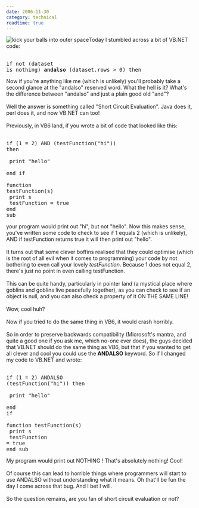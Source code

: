 ```yaml
---
date: 2006-11-30
category: technical
readtime: true
---
```

<img src="/pics/johnny5.png" alt='kick your balls into outer space' />Today I stumbled across a bit of VB.NET code:<br /><br /><pre>if not (dataset is nothing) <b>andalso</b> (dataset.rows > 0) then</pre>Now if you're anything like me (which is unlikely) you'll probably take a second glance at the "andalso" reserved word. What the hell is it? What's the difference between "andalso" and just a plain good old "and"?<br /><br />Well the answer is something called "Short Circuit Evaluation". Java does it, perl does it, and now VB.NET can too!<br /><br />Previously, in VB6 land, if you wrote a bit of code that looked like this:<br /><br /><pre>if (1 = 2) AND (testFunction("hi")) then<br /><br />	print "hello"<br /><br />end if<br /><br />function testFunction(s)<br />	print s<br />	testFunction = true<br />end sub</pre> your program would print out "hi", but not "hello". Now this makes sense, you've written some code to check to see if 1 equals 2 (which is unlikely), AND if testFunction returns true it will then print out "hello". <br /><br />It turns out that some clever boffins realised that they could optimise (which is the root of all evil when it comes to programming) your code by not bothering to even call your lovely <i>testFunction</i>. Because 1 does not equal 2, there's just no point in even calling testFunction. <br /><br />This can be quite handy, particularly in pointer land (a mystical place where goblins and goblins live peacefully together), as you can check to see if an object is null, and you can also check a property of it ON THE SAME LINE!<br /><br />Wow, cool huh?<br /><br />Now if you tried to do the same thing in VB6, it would crash horribly.<br /><br />So in order to preserve backwards compatibility (Microsoft's mantra, and quite a good one if you ask me, which no-one ever does), the guys decided that VB.NET should do the same thing as VB6, but that if you wanted to get all clever and cool you could use the <b>ANDALSO</b> keyword. So if I changed my code to VB.NET and wrote:<br /><br /><pre>if (1 = 2) ANDALSO (testFunction("hi")) then<br /><br />	print "hello"<br /><br />end if<br /><br />function testFunction(s)<br />	print s<br />	testFunction = true<br />end sub</pre>My program would print out NOTHING ! That's absolutely nothing! Cool!<br /><br />Of course this can lead to horrible things where programmers will start to use ANDALSO without understanding what it means. Oh that'll be fun the day I come across that bug. And I bet I will.<br /><br />So the question remains, are you fan of short circuit evaluation or not?